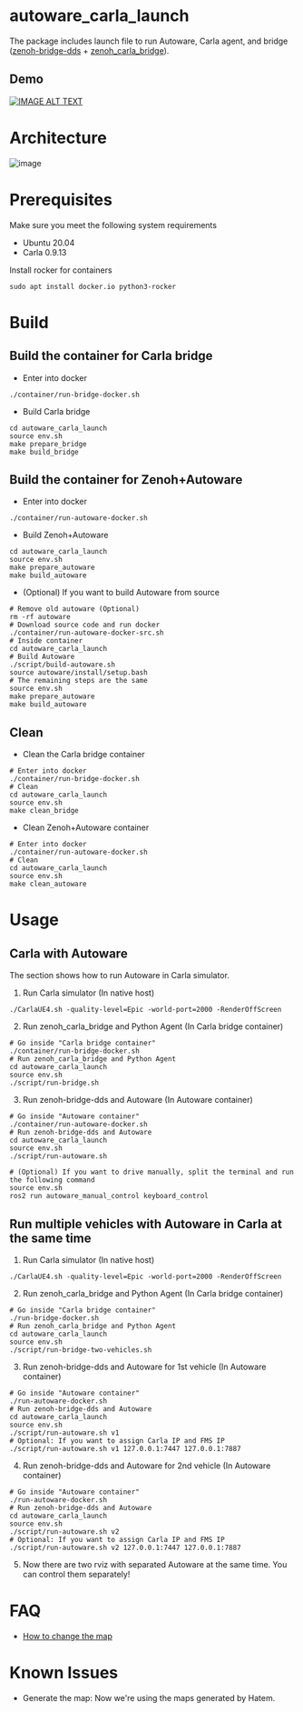 # autoware_carla_launch

The package includes launch file to run Autoware, Carla agent, and bridge ([zenoh-bridge-dds](https://github.com/eclipse-zenoh/zenoh-plugin-dds) + [zenoh_carla_bridge](https://github.com/evshary/zenoh_carla_bridge)).

## Demo

[![IMAGE ALT TEXT](http://img.youtube.com/vi/lrFucLUWbDo/0.jpg)](https://youtu.be/lrFucLUWbDo "Run multiple vehicles with Autoware Humble in Carla")

# Architecture

![image](https://user-images.githubusercontent.com/456210/232400804-e0e0a755-0f6d-4873-a8ad-f1188011c993.png)

# Prerequisites

Make sure you meet the following system requirements

* Ubuntu 20.04
* Carla 0.9.13

Install rocker for containers

```shell
sudo apt install docker.io python3-rocker
```

# Build

## Build the container for Carla bridge

* Enter into docker

```shell
./container/run-bridge-docker.sh
```

* Build Carla bridge

```shell
cd autoware_carla_launch
source env.sh
make prepare_bridge
make build_bridge
```

## Build the container for Zenoh+Autoware

* Enter into docker

```shell
./container/run-autoware-docker.sh
```

* Build Zenoh+Autoware

```shell
cd autoware_carla_launch
source env.sh
make prepare_autoware
make build_autoware
```

* (Optional) If you want to build Autoware from source

```shell
# Remove old autoware (Optional)
rm -rf autoware
# Download source code and run docker
./container/run-autoware-docker-src.sh
# Inside container
cd autoware_carla_launch
# Build Autoware
./script/build-autoware.sh
source autoware/install/setup.bash
# The remaining steps are the same
source env.sh
make prepare_autoware
make build_autoware
```

## Clean

* Clean the Carla bridge container

```shell
# Enter into docker
./container/run-bridge-docker.sh
# Clean
cd autoware_carla_launch
source env.sh
make clean_bridge
```

* Clean Zenoh+Autoware container

```shell
# Enter into docker
./container/run-autoware-docker.sh
# Clean
cd autoware_carla_launch
source env.sh
make clean_autoware
```

# Usage

## Carla with Autoware

The section shows how to run Autoware in Carla simulator.

1. Run Carla simulator (In native host)

```shell
./CarlaUE4.sh -quality-level=Epic -world-port=2000 -RenderOffScreen
```

2. Run zenoh_carla_bridge and Python Agent (In Carla bridge container)

```shell
# Go inside "Carla bridge container"
./container/run-bridge-docker.sh
# Run zenoh_carla_bridge and Python Agent
cd autoware_carla_launch
source env.sh
./script/run-bridge.sh
```

3. Run zenoh-bridge-dds and Autoware (In Autoware container)

```shell
# Go inside "Autoware container"
./container/run-autoware-docker.sh
# Run zenoh-bridge-dds and Autoware
cd autoware_carla_launch
source env.sh
./script/run-autoware.sh

# (Optional) If you want to drive manually, split the terminal and run the following command
source env.sh
ros2 run autoware_manual_control keyboard_control
```

## Run multiple vehicles with Autoware in Carla at the same time

1. Run Carla simulator (In native host)

```shell
./CarlaUE4.sh -quality-level=Epic -world-port=2000 -RenderOffScreen
```

2. Run zenoh_carla_bridge and Python Agent (In Carla bridge container)

```shell
# Go inside "Carla bridge container"
./run-bridge-docker.sh
# Run zenoh_carla_bridge and Python Agent
cd autoware_carla_launch
source env.sh
./script/run-bridge-two-vehicles.sh
```

3. Run zenoh-bridge-dds and Autoware for 1st vehicle (In Autoware container)

```shell
# Go inside "Autoware container"
./run-autoware-docker.sh
# Run zenoh-bridge-dds and Autoware
cd autoware_carla_launch
source env.sh
./script/run-autoware.sh v1
# Optional: If you want to assign Carla IP and FMS IP
./script/run-autoware.sh v1 127.0.0.1:7447 127.0.0.1:7887
```

4. Run zenoh-bridge-dds and Autoware for 2nd vehicle (In Autoware container)

```shell
# Go inside "Autoware container"
./run-autoware-docker.sh
# Run zenoh-bridge-dds and Autoware
cd autoware_carla_launch
source env.sh
./script/run-autoware.sh v2
# Optional: If you want to assign Carla IP and FMS IP
./script/run-autoware.sh v2 127.0.0.1:7447 127.0.0.1:7887
```

5. Now there are two rviz with separated Autoware at the same time. You can control them separately!

# FAQ

* [How to change the map](carla_map/README.md)

# Known Issues

* Generate the map: Now we're using the maps generated by Hatem.
